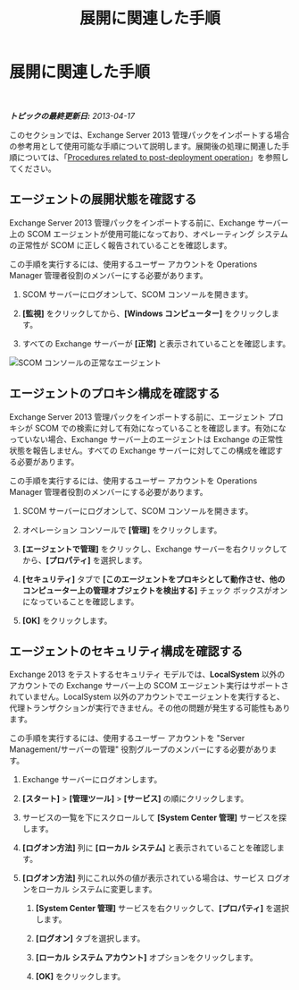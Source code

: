 ﻿---
title: 展開に関連した手順
TOCTitle: 展開に関連した手順
ms:assetid: 6b7682bd-fe3d-43b9-a7db-66c0ac17656f
ms:mtpsurl: https://technet.microsoft.com/ja-jp/library/Dn195909(v=EXCHG.150)
ms:contentKeyID: 53181894
ms.author: dstrome
ms.date: 04/03/2015
mtps_version: v=EXCHG.150
ms.translationtype: HT
---

# 展開に関連した手順

 

_**トピックの最終更新日:** 2013-04-17_

このセクションでは、Exchange Server 2013 管理パックをインポートする場合の参考用として使用可能な手順について説明します。展開後の処理に関連した手順については、「[Procedures related to post-deployment operation](procedures-related-to-post-deployment-operation.md)」を参照してください。

## エージェントの展開状態を確認する

Exchange Server 2013 管理パックをインポートする前に、Exchange サーバー上の SCOM エージェントが使用可能になっており、オペレーティング システムの正常性が SCOM に正しく報告されていることを確認します。

この手順を実行するには、使用するユーザー アカウントを Operations Manager 管理者役割のメンバーにする必要があります。

1.  SCOM サーバーにログオンして、SCOM コンソールを開きます。

2.  **\[監視\]** をクリックしてから、**\[Windows コンピューター\]** をクリックします。

3.  すべての Exchange サーバーが **\[正常\]** と表示されていることを確認します。

![SCOM コンソールの正常なエージェント](images/Dn195909.7d1ff0bb-419e-40dc-babf-5fa2fb7229a8(EXCHG.150).png "SCOM コンソールの正常なエージェント")

## エージェントのプロキシ構成を確認する

Exchange Server 2013 管理パックをインポートする前に、エージェント プロキシが SCOM での検索に対して有効になっていることを確認します。有効になっていない場合、Exchange サーバー上のエージェントは Exchange の正常性状態を報告しません。すべての Exchange サーバーに対してこの構成を確認する必要があります。

この手順を実行するには、使用するユーザー アカウントを Operations Manager 管理者役割のメンバーにする必要があります。

1.  SCOM サーバーにログオンして、SCOM コンソールを開きます。

2.  オペレーション コンソールで **\[管理\]** をクリックします。

3.  **\[エージェントで管理\]** をクリックし、Exchange サーバーを右クリックしてから、**\[プロパティ\]** を選択します。

4.  **\[セキュリティ\]** タブで **\[このエージェントをプロキシとして動作させ、他のコンピューター上の管理オブジェクトを検出する\]** チェック ボックスがオンになっていることを確認します。

5.  **\[OK\]** をクリックします。

## エージェントのセキュリティ構成を確認する

Exchange 2013 をテストするセキュリティ モデルでは、**LocalSystem** 以外のアカウントでの Exchange サーバー上の SCOM エージェント実行はサポートされていません。LocalSystem 以外のアカウントでエージェントを実行すると、代理トランザクションが実行できません。その他の問題が発生する可能性もあります。

この手順を実行するには、使用するユーザー アカウントを "Server Management/サーバーの管理" 役割グループのメンバーにする必要があります。

1.  Exchange サーバーにログオンします。

2.  **\[スタート\]** \> **\[管理ツール\]** \> **\[サービス\]** の順にクリックします。

3.  サービスの一覧を下にスクロールして **\[System Center 管理\]** サービスを探します。

4.  **\[ログオン方法\]** 列に **\[ローカル システム\]** と表示されていることを確認します。

5.  **\[ログオン方法\]** 列にこれ以外の値が表示されている場合は、サービス ログオンをローカル システムに変更します。
    
    1.  **\[System Center 管理\]** サービスを右クリックして、**\[プロパティ\]** を選択します。
    
    2.  **\[ログオン\]** タブを選択します。
    
    3.  **\[ローカル システム アカウント\]** オプションをクリックします。
    
    4.  **\[OK\]** をクリックします。


